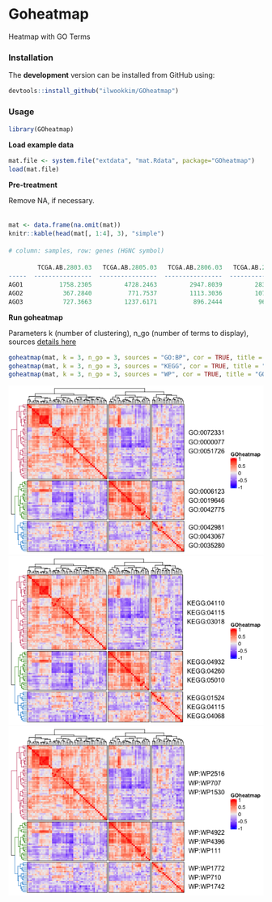 # **Goheatmap**
Heatmap with GO Terms

### Installation

The **development** version can be installed from GitHub using:

``` r
devtools::install_github("ilwookkim/GOheatmap")
```

### Usage

``` r
library(GOheatmap)
```

**Load example data**

``` r 
mat.file <- system.file("extdata", "mat.Rdata", package="GOheatmap")
load(mat.file)
```

**Pre-treatment**

Remove NA, if necessary.

``` r

mat <- data.frame(na.omit(mat))
knitr::kable(head(mat[, 1:4], 3), "simple")

# column: samples, row: genes (HGNC symbol)

        TCGA.AB.2803.03   TCGA.AB.2805.03   TCGA.AB.2806.03   TCGA.AB.2807.03
-----  ----------------  ----------------  ----------------  ----------------
AGO1          1758.2305         4728.2463         2947.8039         2831.1817
AGO2           367.2840          771.7537         1113.3036         1076.4647
AGO3           727.3663         1237.6171          896.2444          965.2433
```

**Run goheatmap**

Parameters k (number of clustering), n_go (number of terms to display), sources [details here](https://biit.cs.ut.ee/gprofiler/page/apis)

``` r
goheatmap(mat, k = 3, n_go = 3, sources = "GO:BP", cor = TRUE, title = "GOheatmap")
goheatmap(mat, k = 3, n_go = 3, sources = "KEGG", cor = TRUE, title = "GOheatmap")
goheatmap(mat, k = 3, n_go = 3, sources = "WP", cor = TRUE, title = "GOheatmap")

```

<img src="inst/extdata/example_go.bp.png"/>
<img src="inst/extdata/example_kegg.png"/>
<img src="inst/extdata/example_wp.png"/>
